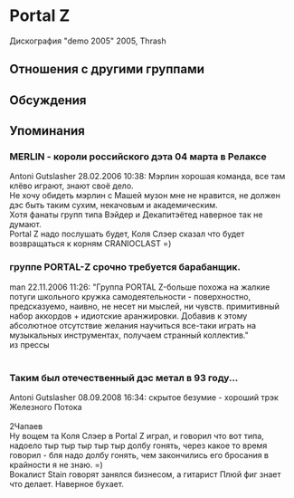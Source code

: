 # Portal Z

Дискография
"demo 2005" 2005, Thrash

## Отношения с другими группами


## Обсуждения


## Упоминания

### MERLIN - короли российского дэта 04 марта в Релаксе

Antoni Gutslasher 28.02.2006 10:38:
Мэрлин хорошая команда, все там клёво играют, знают своё дело.<BR>Не хочу обидеть мэрлин с Машей музон мне не нравится, не должен дэс быть таким сухим, некачовым и академическим.<BR>Хотя фанаты групп типа Вэйдер и Декапитэётед наверное так не думают.<BR>Portal Z надо послушать будет, Коля Слэер сказал что будет возвращаться к корням CRANIOCLAST =)<BR>

### группе PORTAL-Z срочно требуется барабанщик.

man 22.11.2006 11:26:
"Группа PORTAL Z-больше похожа на жалкие потуги школьного кружка самодеятельности - поверхностно, предсказуемо, наивно, не несет ни мыслей, ни чувств. примитивный набор аккордов + идиотские аранжировки. Добавив к этому абсолютное отсутствие желания научиться все-таки играть на музыкальных инструментах, получаем странный коллектив."<BR>из прессы<BR><BR>

### Таким был отечественный дэс метал в 93 году...

Antoni Gutslasher 08.09.2008 16:34:
скрытое безумие - хороший трэк Железного Потока<BR><BR>2Чапаев<BR>Ну вощем та Коля Слэер в Portal Z играл, и говорил что вот типа, надоело тыр тыр тыр тыр тыр долбу гонять, через какое то время говорил - бля надо долбу гонять, чем закончились его бросания в крайности я не знаю. =)<BR>Вокалист Stain говорят занялся бизнесом, а гитарист Плюй фиг знает что делает. Наверное бухает.

